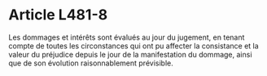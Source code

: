 # Article L481-8

Les dommages et intérêts sont évalués au jour du jugement, en tenant compte de toutes les circonstances qui ont pu affecter la consistance et la valeur du préjudice depuis le jour de la manifestation du dommage, ainsi que de son évolution raisonnablement prévisible.
